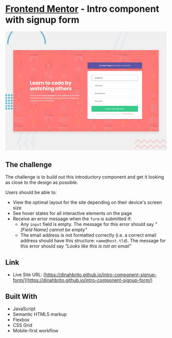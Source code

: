 # [Frontend Mentor](frontendmentor.io/) - Intro component with signup form

![](./images/screenshot.jpg)

## The challenge
The challenge is to build out this introductory component and get it looking as close to the design as possible.

Users should be able to:

- View the optimal layout for the site depending on their device's screen size
- See hover states for all interactive elements on the page
- Receive an error message when the `form` is submitted if:
  - Any `input` field is empty. The message for this error should say *"[Field Name] cannot be empty"*
  - The email address is not formatted correctly (i.e. a correct email address should have this structure: `name@host.tld`). The message for this error should say *"Looks like this is not an email"*


## Link

- Live Site URL: [https://dinahbrito.github.io/intro-component-signup-form/](https://dinahbrito.github.io/intro-component-signup-form/)

## Built With

- JavaScript
- Semantic HTML5 markup
- Flexbox
- CSS Grid
- Mobile-first workflow


